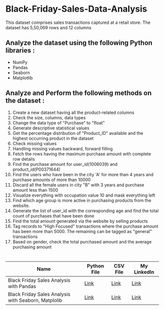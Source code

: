 # Black-Friday-Sales-Data-Analysis

This dataset comprises sales transactions captured at a retail store. The dataset has 5,50,069 rows and 12 columns

## Analyze the dataset using the following Python libraries :
* NumPy
* Pandas
* Seaborn
* Matplotlib

## Analyze and Perform the following methods on the dataset :
1)  Create a new dataset having all the product-related columns
2)  Check the size, columns, data types
3)  Change the data type of "Purchase" to "float"
4)  Generate descriptive statistical values
5)  Get the percentage distribution of "Product_ID" available and the highest occurring product in the dataset
6)  Check missing values
7)  Handling missing values backward, forward filling
8)  Fetch the rows having the maximum purchase amount with complete row details
9)  Find the purchase amount for user_id(1006039) and product_id(P00371644)
10)  Find the users who have been in the city 'A' for more than 4 years and purchase amounts of more than 10000
11)  Discard all the female users in city "B" with 3 years and purchase amount less than 1500
12)  Visualize everything with occupation value 10 and mask everything left
13)  Find which age group is more active in purchasing products from the website.
14)  Generate the list of user_id with the corresponding age and find the total count of purchases that have been done
15)  Find the total amount generated via the website by selling products
16)  Tag records to "High Focused" transactions where the purchase amount has been more than 5000. The remaining can be tagged as "general" transactions
17)  Based on gender, check the total purchased amount and the average purchasing amount

#
|Name |Python File|CSV File|My Linkedln|
|-|-|-|-|
|Black Friday Sales Analysis with Pandas|[Link](https://github.com/shubhammeshram01/Black-Friday-Sales-Data-Analysis/blob/main/Black%20Friday%20Sales%20Analysis_2.ipynb)|[Link](https://github.com/shubhammeshram01/Black-Friday-Sales-Data-Analysis/blob/main/Black%20Friday.csv)|[Link]()|
|Black Friday Sales Analysis with Seaborn, Matplolib|[Link]()|[Link]()|[Link]()|
